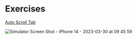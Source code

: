 # Exercises

[Auto Scroll Tab](https://github.com/GU1984/SwiftUI/tree/main/Exercises/AutoScrollTab)

![Simulator Screen Shot - iPhone 14 - 2023-03-30 at 09 45 59](https://user-images.githubusercontent.com/45098537/228732051-acc11acf-415d-414a-bcf9-27a8b7cb6183.png)



